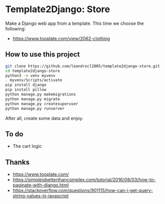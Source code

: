 # Template2Django: Store

Make a Django web app from a template. This time we choose the following:

- https://www.tooplate.com/view/2062-clothing

## How to use this project

```bash
git clone https://github.com/leandrocl2005/template2django-store.git
cd template2django-store
python3 -m venv myvenv
. myvenv/Scripts/activate
pip install django
pip install pillow
python manage.py makemigrations
python manage.py migrate
python manage.py createsuperuser
python manage.py runserver
```

After all, create some data and enjoy.

## To do

- The cart logic

## Thanks

- https://www.tooplate.com/
- https://simpleisbetterthancomplex.com/tutorial/2016/08/03/how-to-paginate-with-django.html
- https://stackoverflow.com/questions/901115/how-can-i-get-query-string-values-in-javascript
